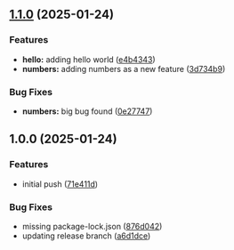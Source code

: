 ## [1.1.0](https://github.com/almarcotte/workflows/compare/v1.0.0...v1.1.0) (2025-01-24)

### Features

* **hello:** adding hello world ([e4b4343](https://github.com/almarcotte/workflows/commit/e4b434306b022855d9924a2d4e8ec1c712d53133))
* **numbers:** adding numbers as a new feature ([3d734b9](https://github.com/almarcotte/workflows/commit/3d734b9af19b269e8dc983a593543bced935e85d))

### Bug Fixes

* **numbers:** big bug found ([0e27747](https://github.com/almarcotte/workflows/commit/0e27747a120a7a832f11d1aa6f537a4f13aab1ae))

## 1.0.0 (2025-01-24)

### Features

* initial push ([71e411d](https://github.com/almarcotte/workflows/commit/71e411d6e97372bb6433d6b96552fc2bef52618c))

### Bug Fixes

* missing package-lock.json ([876d042](https://github.com/almarcotte/workflows/commit/876d042820db5f5f37956317e4388c924f725a7a))
* updating release branch ([a6d1dce](https://github.com/almarcotte/workflows/commit/a6d1dce196e7c832d567c9e6ef5149dab52ddbc6))
